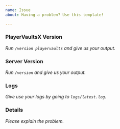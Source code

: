 ```yaml
---
name: Issue
about: Having a problem? Use this template!

---
```

<!-- PlayerVaultsX Issue Template
Don't put anything inside this block, as it won't be included in the issue.

If you have a question about PlayerVaultsX, it may be more useful to join our
Discord server: https://discord.gg/F7gexAQ

1.  Fill out the template, running the commands either in the console or 
    as a player. Don't simply put "latest" or we will ignore it.
2.  When linking files, do not attach them to the post! Paste them on 
    https://gist.github.com/, then paste a link to them in the relevant parts
    of the template. Avoid using Hastebin or Pastebin, as files are deleted
    after a period of time.
3.  If you are reporting an issue with lag, please include a timings report.
4.  If you are reporting an issue with messages or in-game behaviour, please
    include screenshots detailing the problem.
5.  Include a description and any other details that may be helpful under
    "Details:".
-->
### PlayerVaultsX Version
*Run `/version playervaults` and give us your output.* 


### Server Version
*Run `/version` and give us your output.*


### Logs
*Give use your logs by going to `logs/latest.log`.*


### Details
*Please explain the problem.*
